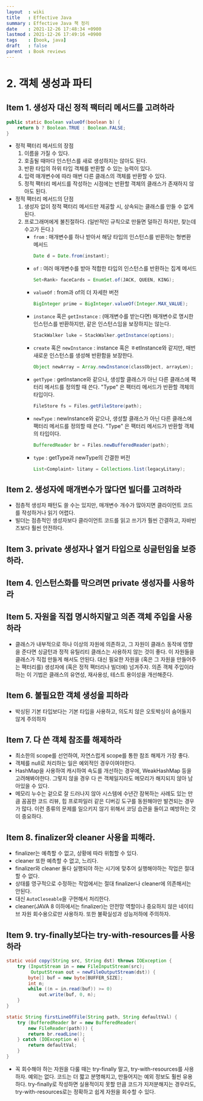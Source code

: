 ```yaml
---
layout  : wiki
title   : Effective Java
summary : Effective Java 책 정리
date    : 2021-12-26 17:48:34 +0900
lastmod : 2021-12-26 17:49:16 +0900
tags    : [book, java]
draft   : false
parent  : Book reviews
---
```


# 2. 객체 생성과 파티
## Item 1. 생성자 대신 정적 팩터리 메서드를 고려하라
```java
public static Boolean valueOf(boolean b) {
	return b ? Boolean.TRUE : Boolean.FALSE;
}
```
- 정적 팩터리 메서드의 장점
	1. 이름을 가질 수 있다.
	2. 호출될 때마다 인스턴스를 새로 생성하지는 않아도 된다.
	3. 반환 타입의 하위 타입 객체를 반환할 수 있는 능력이 있다.
	4. 입력  매개변수에 따라 매번 다른 클래스의 객체를 반환할 수 있다.
	5. 정적 팩터리 메서드를 작성하는 시점에는 반환할 객체의 클래스가 존재하지 않아도 된다.
- 정적 팩터리 메서드의 단점 
	1. 생성자 없이 정적 팩터리 메서드만 제공할 시, 상속되는 클래스를 만들 수 없게 된다.
	2. 프로그래머에게 불친절하다. (일반적인 규칙으로 만들면 덜하긴 하지만, 찾는데 수고가 든다.)
		- `from` : 매개변수를 하나 받아서 해당 타입의 인스턴스를 반환하는 형변환 메서드
			```java
			Date d = Date.from(instant);
			```
		- `of` : 여러 매개변수를 받아 적합한 타입의 인스턴스를 반환하는 집계 메서드
			```java
			Set<Rank> faceCards = EnumSet.of(JACK, QUEEN, KING);
			```
		- `valueOf` : from과 of의 더 자세한 버전
			```java
			BigInteger prime = BigInteger.valueOf(Integer.MAX_VALUE);
			```
		- `instance` 혹은 `getInstance` : (매개변수를 받는다면) 매개변수로 명시한 인스턴스를 반환하지만, 같은 인스턴스임을 보장하지는 않는다.
			```java
			StackWalker luke = StackWalker.getInstance(options);
			```
		- `create` 혹은 `newInstance` : instance 혹은 ㅎetInstance와 같지만, 매번 새로운 인스턴스를 생성해 반환함을 보장한다.
			```java
			Object newArray = Array.newInstance(classObject, arrayLen);
			```
		- `getType` : getInstance와 같으나, 생성할 클래스가 아닌 다른 클래스에 팩터리 메서드를 정의할 때 쓴다. "Type" 은 팩터리 메서드가 반환할 객체의 타입이다.
			```java
			FileStore fs = Files.getFileStore(path);
			```
		- `newType` : newInstance와 같으나, 생성할 클래스가 아닌 다른 클래스에 팩터리 메서드를 정의할 때 쓴다. "Type" 은 팩터리 메서드가 반환할 객체의 타입이다.
			```java
			BufferedReader br = Files.newBufferedReader(path);
			```
		- `type` : getType과 newType의 간결한 버전
			```java
			List<Complaint> litany = Collections.list(legacyLitany);
			```
## Item 2. 생성자에 매개변수가 많다면 빌더를 고려하라
- 점층적 생성자 패턴도 쓸 수는 있지만, 매개변수 개수가 많아지면 클라이언트 코드를 작성하거나 읽기 어렵다.
- 빌더는 점층적인 생성자보다 클라이언트 코드를 읽고 쓰기가 훨씬 간결하고, 자바빈즈보다 훨씬 안전하다.

## Item 3. private 생성자나 열거 타입으로 싱글턴임을 보증하라.
## Item 4. 인스턴스화를 막으려면 private 생성자를 사용하라
## Item 5. 자원을 직접 명시하지말고 의존 객체 주입을 사용하라
- 클래스가 내부적으로 하나 이상의 자원에 의존하고, 그 자원이 클래스 동작에 영향을 준다면 싱글턴과 정적 유틸리티 클래스는 사용하지 않는 것이 좋다. 이 자원들을 클래스가 직접 만들게 해서도 안된다. 대신 필요한 자원을 (혹은 그 자원을 만들어주는 팩터리를) 생성자에 (혹은 정적 팩터리나 빌더에) 넘겨주자. 의존 객체 주입이라 하는 이 기법은 클래스의 유연성, 재사용성, 테스트 용이성을 개선해준다.

## Item 6. 불필요한 객체 생성을 피하라
- 박싱된 기본 타입보다는 기본 타입을 사용하고, 의도치 않은 오토박싱이 숨어들지 않게 주의하자

## Item 7. 다 쓴 객체 참조를 해제하라
- 최소한의 scope를 선언하여, 자연스럽게 scope를 통한 참조 해제가 가장 좋다.
- 객체를 null로 처리하는 일은 예외적인 경우이여야한다.
- HashMap을 사용하여 캐시하여 속도를 개선하는 경우에, WeakHashMap 등을 고려해봐야한다. 그렇지 않을 경우 다 쓴 객체일지라도 메모리가 해지되지 않아 남아있을 수 있다.
- 메모리 누수는 겉으로 잘 드러나지 않아 시스템에 수년간 잠복하는 사례도 있는 만큼 꼼꼼한 코드 리뷰, 힙 프로파일러 같은 디버깅 도구를 동원해야만 발견되는 경우가 많다. 이런 종류의 문제를 일으키지 않기 위해서 코딩 습관을 들이고 예방하는 것이 중요하다.

## Item 8. finalizer와 cleaner 사용을 피해라.
- finalizer는 예측할 수 없고, 상황에 따라 위험할 수 있다.
- cleaner 또한 예측할 수 없고, 느리다.
- finalizer와 cleaner 둘다 실행되야 하는 시기에 맞추어 실행해야하는 작업은 절대 할 수 없다.
- 상태를 영구적으로 수정하는 작업에서는 절대 finalizer나 cleaner에 의존해서는 안된다.
- 대신 `AutoCleseable`을 구현해서 처리한다.
- cleaner(JAVA 8 이하에서는 finalizer)는 안전망 역할이나 중요하지 않은 네이티브 자원 회수용으로만 사용하자. 또한 불확실성과 성능저하에 주의하자.

## Item 9. try-finally보다는 try-with-resources를 사용하라

```java
static void copy(String src, String dst) throws IOException {
	try (InputStream in = new FileInputStream(src);
		 OutputStream out = newFileOutputStream(dst)) {
		byte[] buf = new byte[BUFFER_SIZE];
		int n;
		while ((n = in.read(buf)) >= 0)
			out.write(buf, 0, n);
	}
}
```

```java
static String firstLineOfFile(String path, String defaultVal) {
	try (BufferedReader br = new BufferedReader(
		new FileReader(path))) {
		return br.readLine();
	} catch (IOException e) {
		return defaultVal;
	}
}
```

- 꼭 회수해야 하는 자원을 다룰 때는 try-finally 말고, try-with-resources를 사용하자. 예외는 없다. 코드는 더 짧고 분명해지고, 만들어지는 예외 정보도 훨씬 유용하다. try-finally로 작성하면 실용적이지 못할 만큼 코드가 지저분해지는 경우라도, try-with-resources로는 정확하고 쉽게 자원을 회수할 수 있다.

